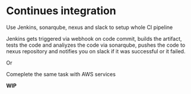 <h1>Continues integration</h1>

<p>Use Jenkins, sonarqube, nexus and slack to setup whole CI pipeline

Jenkins gets triggered via webhook on code commit, builds the artifact, tests the code and analiyzes the code via sonarqube, pushes the code to nexus repository and notifies you on slack if it was successful or it failed.
</p>

<p>Or</p>
<p>Comeplete the same task with AWS services</p><p><strong> WIP</strong></p>
